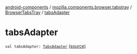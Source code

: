 [android-components](../../index.md) / [mozilla.components.browser.tabstray](../index.md) / [BrowserTabsTray](index.md) / [tabsAdapter](./tabs-adapter.md)

# tabsAdapter

`val tabsAdapter: `[`TabsAdapter`](../-tabs-adapter/index.md) [(source)](https://github.com/mozilla-mobile/android-components/blob/master/components/browser/tabstray/src/main/java/mozilla/components/browser/tabstray/BrowserTabsTray.kt#L24)